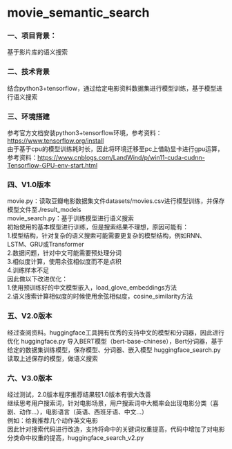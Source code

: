 # movie_semantic_search
### 一、项目背景：
基于影片库的语义搜索

### 二、技术背景
结合python3+tensorflow，通过给定电影资料数据集进行模型训练，基于模型进行语义搜索

### 三、环境搭建
参考官方文档安装python3+tensorflow环境，参考资料：https://www.tensorflow.org/install  
由于基于cpu的模型训练耗时长，因此将环境迁移至pc上借助显卡进行gpu运算，参考资料：https://www.cnblogs.com/LandWind/p/win11-cuda-cudnn-Tensorflow-GPU-env-start.html  

### 四、V1.0版本
movie.py：读取豆瓣电影数据集文件datasets/movies.csv进行模型训练，并保存模型文件至./result_models  
movie_search.py：基于训练模型进行语义搜索  
初始使用的基本模型进行训练，但是搜索结果不理想，原因可能有：  
1.模型结构，针对复杂的语义搜索可能需要更复杂的模型结构，例如RNN、LSTM、GRU或Transformer  
2.数据问题，针对中文可能需要预处理分词  
3.相似度计算，使用余弦相似度而不是点积  
4.训练样本不足  
因此做以下改进优化：  
1.使用预训练好的中文模型嵌入，load_glove_embeddings方法  
2.语义搜索计算相似度的时候使用余弦相似度，cosine_similarity方法  

### 五、V2.0版本
经过查阅资料。huggingface工具拥有优秀的支持中文的模型和分词器，因此进行优化
huggingface.py 导入BERT模型（bert-base-chinese），Bert分词器，基于给定的数据集训练模型，保存模型、分词器、嵌入模型
huggingface_search.py 读取上述保存的模型，做语义搜索

### 六、V3.0版本
经过测试，2.0版本程序推荐结果较1.0版本有很大改善  
继续思考用户搜索词，针对电影场景，用户搜索词中大概率会出现电影分类（喜剧、动作...），电影语言（英语、西班牙语、中文...）  
例如：给我推荐几个动作英文电影  
因此针对搜索代码进行改造，支持将命中的关键词权重提高，代码中增加了对电影分类命中权重的提高，huggingface_search_v2.py


